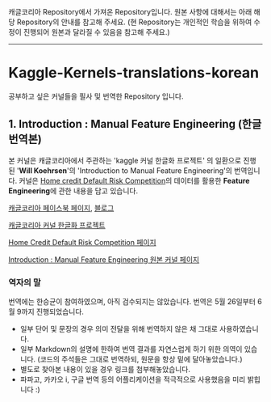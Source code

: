 캐글코리아 Repository에서 가져온 Repository입니다.
원본 사항에 대해서는 아래 해당 Repository의 안내를 참고해 주세요.
(현 Repository는 개인적인 학습을 위하여 수정이 진행되어 원본과 달라질 수 있음을 참고해 주세요.)

---
# Kaggle-Kernels-translations-korean
공부하고 싶은 커널들을 필사 및 번역한 Repository 입니다.

## 1. Introduction : Manual Feature Engineering (한글 번역본)

본 커널은 캐글코리아에서 주관하는 'kaggle 커널 한글화 프로젝트' 의 일환으로 진행된 '**Will Koehrsen**'의 'Introduction to Manual Feature Engineering'의 번역입니다. 커널은 [Home credit Default Risk Competition](https://www.kaggle.com/c/home-credit-default-risk)의 데이터를 활용한 **Feature Engineering**에 관한 내용을 담고 있습니다.


[캐글코리아 페이스북 페이지](https://www.facebook.com/groups/KaggleKoreaOpenGroup//),  [블로그](https://kaggle-kr.tistory.com/?fbclid=IwAR3wgGKC12tLtbC3bimR4XnwuT2KEtelM1yomcs887RR-LMTQk5uG_FuEWQ)

[캐글코리아 커널 한글화 프로젝트](https://kaggle-kr.tistory.com/25?fbclid=IwAR3tcLF0ukqUr_wikwVqnfm1jhR4SSJHGxZydO767YEinnnoaWedDGNVONk)

[Home Credit Default Risk Competition 페이지](https://www.kaggle.com/c/home-credit-default-risk)

[Introduction : Manual Feature Engineering 원본 커널 페이지](https://www.kaggle.com/willkoehrsen/introduction-to-manual-feature-engineering/notebook?fbclid=IwAR0PRN0wtRI2uZKhrWccEAnqT2a0OztLPbwdOpp7l9rqB0UNKHPUMCvUXGM)

### 역자의 말


번역에는 한승균이 참여하였으며, 아직 검수되지는 않았습니다. 번역은 5월 26일부터 6월 9까지 진행되었습니다.

- 일부 단어 및 문장의 경우 의미 전달을 위해 번역하지 않은 채 그대로 사용하였습니다.
- 일부 Markdown의 설명에 한하여 번역 결과를 자연스럽게 하기 위한 의역이 있습니다. (코드의 주석들은 그대로 번역하되, 원문을 항상 밑에 달아놓았습니다.) 
- 별도로 찾아본 내용이 있을 경우 링크를 첨부해놓았습니다.
- 파파고, 카카오 i, 구글 번역 등의 어플리케이션을 적극적으로 사용했음을 미리 밝힙니다 :)
